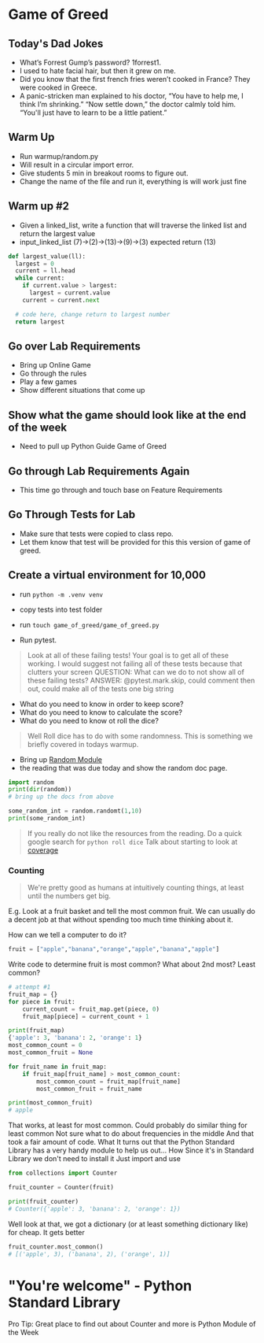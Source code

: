 # Game of Greed

## Today's Dad Jokes

- What’s Forrest Gump’s password? 1forrest1.
- I used to hate facial hair, but then it grew on me.
- Did you know that the first french fries weren’t cooked in France? They were cooked in Greece.
- A panic-stricken man explained to his doctor, “You have to help me, I think I’m shrinking.” “Now settle down,” the doctor calmly told him. “You'll just have to learn to be a little patient.”

## Warm Up

- Run warmup/random.py
- Will result in a circular import error.
- Give students 5 min in breakout rooms to figure out.
- Change the name of the file and run it, everything is will work just fine

## Warm up #2

- Given a linked_list, write a function that will traverse the linked list and return the largest value
- input_linked_list (7)->(2)->(13)->(9)->(3) expected return (13)

```python
def largest_value(ll):
  largest = 0
  current = ll.head
  while current:
    if current.value > largest:
      largest = current.value
    current = current.next

  # code here, change return to largest number
  return largest
```

## Go over Lab Requirements

- Bring up Online Game
- Go through the rules
- Play a few games
- Show different situations that come up

## Show what the game should look like at the end of the week

- Need to pull up Python Guide Game of Greed

## Go through Lab Requirements Again

- This time go through and touch base on Feature Requirements

## Go Through Tests for Lab

- Make sure that tests were copied to class repo.
- Let them know that test will be provided for this this version of game of greed.

## Create a virtual environment for 10,000

- run `python -m .venv venv`
- copy tests into test folder
- run `touch game_of_greed/game_of_greed.py`


- Run pytest.

> Look at all of these failing tests!
> Your goal is to get all of these working.
> I would suggest not failing all of these tests because that clutters your screen
> QUESTION: What can we do to not show all of these failing tests?
> ANSWER: @pytest.mark.skip, could comment then out, could make all of the tests one big string

- What do you need to know in order to keep score?
- What do you need to know to calculate the score?
- What do you need to know ot roll the dice?

> Well Roll dice has to do with some randomness. This is something we briefly covered in todays warmup.

- Bring up [Random Module](https://www.pythonforbeginners.com/random/how-to-use-the-random-module-in-python)
- the reading that was due today and show the random doc page.

```python
import random
print(dir(random))
# bring up the docs from above

some_random_int = random.randomt(1,10)
print(some_random_int)
```

> If you really do not like the resources from the reading.  Do a quick google search for `python roll dice`
> Talk about starting to look at [coverage](https://coverage.readthedocs.io/en/coverage-5.5/)


### Counting
> We're pretty good as humans at intuitively counting things, at least until the numbers get big.

E.g. Look at a fruit basket and tell the most common fruit. We can usually do a decent job at that without spending too much time thinking about it.

How can we tell a computer to do it?

```python
fruit = ["apple","banana","orange","apple","banana","apple"]
```

Write code to determine fruit is most common?
What about 2nd most?
Least common?

```python
# attempt #1
fruit_map = {}
for piece in fruit:
    current_count = fruit_map.get(piece, 0)
    fruit_map[piece] = current_count + 1

print(fruit_map)
{'apple': 3, 'banana': 2, 'orange': 1}
most_common_count = 0
most_common_fruit = None

for fruit_name in fruit_map:
    if fruit_map[fruit_name] > most_common_count:
        most_common_count = fruit_map[fruit_name]
        most_common_fruit = fruit_name

print(most_common_fruit)
# apple
```

That works, at least for most common.
Could probably do similar thing for least common
Not sure what to do about frequencies in the middle
And that took a fair amount of code.
What
It turns out that the Python Standard Library has a very handy module to help us out...
How
Since it's in Standard Library we don't need to install it
Just import and use

```python
from collections import Counter

fruit_counter = Counter(fruit)

print(fruit_counter)
# Counter({'apple': 3, 'banana': 2, 'orange': 1})
```

Well look at that, we got a dictionary (or at least something dictionary like) for cheap.
It gets better

```python
fruit_counter.most_common()
# [('apple', 3), ('banana', 2), ('orange', 1)]
```
# "You're welcome" - Python Standard Library

Pro Tip: Great place to find out about Counter and more is Python Module of the Week
 
